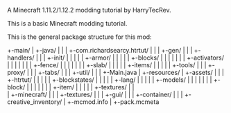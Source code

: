 A Minecraft 1.11.2/1.12.2 modding tutorial by HarryTecRev.

This is a basic Minecraft modding tutorial.

This is the general package structure for this mod:

+-main/
      |
      +-java/
      |     |
      |     +-com.richardsearcy.htrtut/
      |             |
      |             +-gen/
      |             |
      |             +-handlers/
      |             |
      |             +-init/
      |             |     |
      |             |     +-armor/
      |             |     |
      |             |     +-blocks/
      |             |     |     |
      |             |     |     +-activators/
      |             |     |     |
      |             |     |     +-fence/
      |             |     |     |
      |             |     |     +-slab/
      |             |     |
      |             |     +-items/
      |             |     |
      |             |     +-tools/
      |             |
      |             +-proxy/
      |             |
      |             +-tabs/
      |             |
      |             +-util/
      |             |
      |             +-Main.java
      |
      +-resources/
           |
           +-assets/
           |     |
           |     +-htrtut/
           |     |     |
           |     |     +-blockstates/
           |     |     |
           |     |     +-lang/
           |     |     |
           |     |     +-models/
           |     |     |     |
           |     |     |     +-block/
           |     |     |     |
           |     |     |     +-item/
           |     |     |
           |     |     +-textures/
           |     |     
           |     +-minecraft/
           |           |
           |           +-textures/
           |                |
           |                +-gui/
           |                     |
           |                     +-container/
           |                          |
           |                          +-creative_inventory/
           |
           +-mcmod.info
           |
           +-pack.mcmeta
  